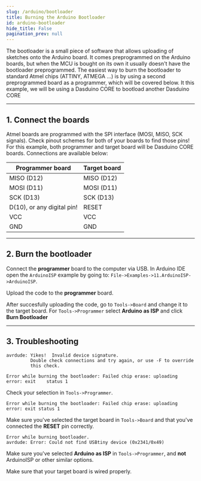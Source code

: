 ```yaml
---
slug: /arduino/bootloader
title: Burning the Arduino Bootloader
id: arduino-bootloader 
hide_title: False
pagination_prev: null
---
```


The bootloader is a small piece of software that allows uploading of sketches onto the Arduino board. It comes preprogrammed on the Arduino boards, but when the MCU is bought on its own it usually doesn't have the bootloader preprogrammed. The easiest way to burn the bootloader to standard Atmel chips (ATTINY, ATMEGA ...) is by using a second preprogrammed board as a programmer, which will be covered below. It this example, we will be using a Dasduino CORE to bootload another Dasduino CORE

---

## 1. Connect the boards
Atmel boards are programmed with the SPI interface (MOSI, MISO, SCK signals). Check pinout schemes for both of your boards to find those pins! For this example, both programmer and target board will be Dasduino CORE boards. Connections are available below:

| **Programmer board** 	| **Target board** 	|
|---	|---	|
| MISO (D12) 	| MISO (D12) 	|
| MOSI (D11) 	| MOSI (D11) 	|
| SCK (D13) 	| SCK (D13) 	|
| D(10), or any digital pin! 	| RESET 	|
| VCC 	| VCC 	|
| GND 	| GND 	|

<CenteredImage src="/img/arduino/bootloader/connection.png" alt="Connection example" caption="Connection example" width="800px"/>

---

## 2. Burn the bootloader 
Connect the **programmer** board to the computer via USB. In Arduino IDE open the `ArduinoISP` example by going to: `File->Examples->11.ArduinoISP->ArduinoISP`.
<CenteredImage src="/img/arduino/bootloader/example.jpg" alt="Path to the example" caption="Path to the example" width="800px"/>

Upload the code to the **programmer** board.

After succesfully uploading the code, go to `Tools->Board` and change it to the target board. For `Tools->Programmer` select **Arduino as ISP** and click **Burn Bootloader**
<CenteredImage src="/img/arduino/bootloader/burn-bootloader.jpg" alt="Path to the example" caption="Path to the example" width="300px"/>

---

## 3. Troubleshooting

<ExpandableSection title="Error: Missing programmer">

```
avrdude: Yikes!  Invalid device signature.
         Double check connections and try again, or use -F to override
         this check.

Error while burning the bootloader: Failed chip erase: uploading error: exit    status 1
```

Check your selection in `Tools->Programmer`.

</ExpandableSection>

<ExpandableSection title="Error: Failed chip erase: uploading error: exit status 1">

```
Error while burning the bootloader: Failed chip erase: uploading error: exit status 1
```

Make sure you've selected the target board in `Tools->Board` and that you've connected the **RESET** pin correctly.

</ExpandableSection>

<ExpandableSection title="avrdude: Error: Could not find USBtiny device">

```
Error while burning bootloader.
avrdude: Error: Could not find USBtiny device (0x2341/0x49)
```

Make sure you've selected **Arduino as ISP** in `Tools->Programmer`, and **not** ArduinoISP or other similar options.

</ExpandableSection>

<ExpandableSection title="Can't upload code after bootloading">

Make sure that your target board is wired properly.

</ExpandableSection>

